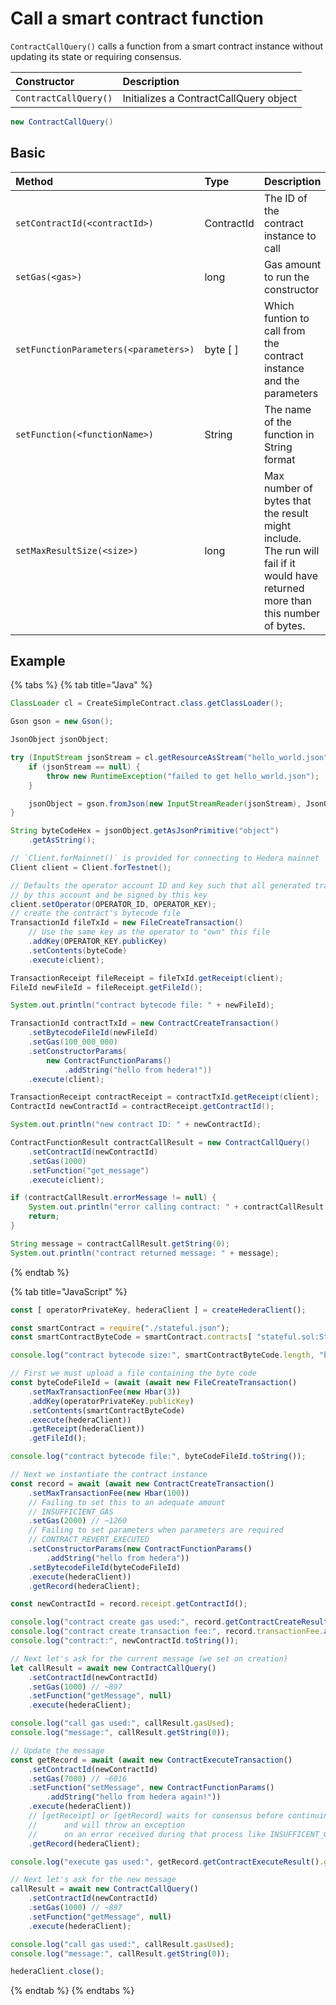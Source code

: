 # Call a smart contract function

`ContractCallQuery()` calls a function from a smart contract instance without updating its state or requiring consensus.

| Constructor | Description |
| :--- | :--- |
| `ContractCallQuery()` | Initializes a ContractCallQuery object |

```java
new ContractCallQuery()
```

## Basic

| Method | Type | Description |
| :--- | :--- | :--- |
| `setContractId(<contractId>)` | ContractId | The ID of the contract instance to call |
| `setGas(<gas>)` | long | Gas amount to run the constructor |
| `setFunctionParameters(<parameters>)` | byte \[ \] | Which funtion to call from the contract instance and the parameters |
| `setFunction(<functionName>)` | String | The name of the function in String format |
| `setMaxResultSize(<size>)` | long | Max number of bytes that the result might include. The run will fail if it would have returned more than this number of bytes. |

## Example

{% tabs %}
{% tab title="Java" %}
```java
ClassLoader cl = CreateSimpleContract.class.getClassLoader();

Gson gson = new Gson();

JsonObject jsonObject;

try (InputStream jsonStream = cl.getResourceAsStream("hello_world.json")) {
    if (jsonStream == null) {
        throw new RuntimeException("failed to get hello_world.json");
    }

    jsonObject = gson.fromJson(new InputStreamReader(jsonStream), JsonObject.class);
}

String byteCodeHex = jsonObject.getAsJsonPrimitive("object")
    .getAsString();

// `Client.forMainnet()` is provided for connecting to Hedera mainnet
Client client = Client.forTestnet();

// Defaults the operator account ID and key such that all generated transactions will be paid for
// by this account and be signed by this key
client.setOperator(OPERATOR_ID, OPERATOR_KEY);
// create the contract's bytecode file
TransactionId fileTxId = new FileCreateTransaction()
    // Use the same key as the operator to "own" this file
    .addKey(OPERATOR_KEY.publicKey)
    .setContents(byteCode)
    .execute(client);

TransactionReceipt fileReceipt = fileTxId.getReceipt(client);
FileId newFileId = fileReceipt.getFileId();

System.out.println("contract bytecode file: " + newFileId);

TransactionId contractTxId = new ContractCreateTransaction()
    .setBytecodeFileId(newFileId)
    .setGas(100_000_000)
    .setConstructorParams(
        new ContractFunctionParams()
            .addString("hello from hedera!"))
    .execute(client);

TransactionReceipt contractReceipt = contractTxId.getReceipt(client);
ContractId newContractId = contractReceipt.getContractId();

System.out.println("new contract ID: " + newContractId);

ContractFunctionResult contractCallResult = new ContractCallQuery()
    .setContractId(newContractId)
    .setGas(1000)
    .setFunction("get_message")
    .execute(client);

if (contractCallResult.errorMessage != null) {
    System.out.println("error calling contract: " + contractCallResult.errorMessage);
    return;
}

String message = contractCallResult.getString(0);
System.out.println("contract returned message: " + message);

```
{% endtab %}

{% tab title="JavaScript" %}
```javascript
const [ operatorPrivateKey, hederaClient ] = createHederaClient();

const smartContract = require("./stateful.json");
const smartContractByteCode = smartContract.contracts[ "stateful.sol:StatefulContract" ].bin;

console.log("contract bytecode size:", smartContractByteCode.length, "bytes");

// First we must upload a file containing the byte code
const byteCodeFileId = (await (await new FileCreateTransaction()
    .setMaxTransactionFee(new Hbar(3))
    .addKey(operatorPrivateKey.publicKey)
    .setContents(smartContractByteCode)
    .execute(hederaClient))
    .getReceipt(hederaClient))
    .getFileId();

console.log("contract bytecode file:", byteCodeFileId.toString());

// Next we instantiate the contract instance
const record = await (await new ContractCreateTransaction()
    .setMaxTransactionFee(new Hbar(100))
    // Failing to set this to an adequate amount
    // INSUFFICIENT_GAS
    .setGas(2000) // ~1260
    // Failing to set parameters when parameters are required
    // CONTRACT_REVERT_EXECUTED
    .setConstructorParams(new ContractFunctionParams()
        .addString("hello from hedera"))
    .setBytecodeFileId(byteCodeFileId)
    .execute(hederaClient))
    .getRecord(hederaClient);

const newContractId = record.receipt.getContractId();

console.log("contract create gas used:", record.getContractCreateResult().gasUsed);
console.log("contract create transaction fee:", record.transactionFee.asTinybar());
console.log("contract:", newContractId.toString());

// Next let's ask for the current message (we set on creation)
let callResult = await new ContractCallQuery()
    .setContractId(newContractId)
    .setGas(1000) // ~897
    .setFunction("getMessage", null)
    .execute(hederaClient);

console.log("call gas used:", callResult.gasUsed);
console.log("message:", callResult.getString(0));

// Update the message
const getRecord = await (await new ContractExecuteTransaction()
    .setContractId(newContractId)
    .setGas(7000) // ~6016
    .setFunction("setMessage", new ContractFunctionParams()
        .addString("hello from hedera again!"))
    .execute(hederaClient))
    // [getReceipt] or [getRecord] waits for consensus before continuing
    //      and will throw an exception
    //      on an error received during that process like INSUFFICENT_GAS
    .getRecord(hederaClient);

console.log("execute gas used:", getRecord.getContractExecuteResult().gasUsed);

// Next let's ask for the new message
callResult = await new ContractCallQuery()
    .setContractId(newContractId)
    .setGas(1000) // ~897
    .setFunction("getMessage", null)
    .execute(hederaClient);

console.log("call gas used:", callResult.gasUsed);
console.log("message:", callResult.getString(0));

hederaClient.close();
```
{% endtab %}
{% endtabs %}

